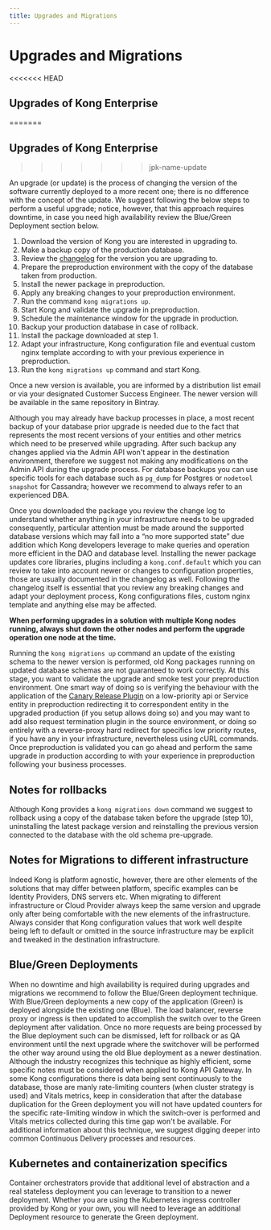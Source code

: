 ```yaml
---
title: Upgrades and Migrations
---
```


# Upgrades and Migrations
<<<<<<< HEAD
## Upgrades of Kong Enterprise 
=======
## Upgrades of Kong Enterprise
>>>>>>> jpk-name-update

An upgrade (or update) is the process of changing the version of the software currently deployed to a more recent one; there is no difference with the concept of the update. We suggest following the below steps to perform a useful upgrade; notice, however, that this approach requires downtime, in case you need high availability review the Blue/Green Deployment section below.

1. Download the version of Kong you are interested in upgrading to.
2. Make a backup copy of the production database.
3. Review the [changelog](https://docs.konghq.com/enterprise/changelog/) for the version you are upgrading to.
4. Prepare the preproduction environment with the copy of the database taken from production.
5. Install the newer package in preproduction.
6. Apply any breaking changes to your preproduction environment.
7. Run the command `kong migrations up`.
8. Start Kong and validate the upgrade in preproduction.
9. Schedule the maintenance window for the upgrade in production.
10. Backup your production database in case of rollback.
11. Install the package downloaded at step 1.
12. Adapt your infrastructure, Kong configuration file and eventual custom nginx template according to with your previous experience in preproduction.
13. Run the `kong migrations up` command and start Kong.

Once a new version is available, you are informed by a distribution list email or via your designated Customer Success Engineer. The newer version will be available in the same repository in Bintray.

Although you may already have backup processes in place, a most recent backup of your database prior upgrade is needed due to the fact that represents the most recent versions of your entities and other metrics which need to be preserved while upgrading. After such backup any changes applied via the Admin API won't appear in the destination environment, therefore we suggest not making any modifications on the Admin API during the upgrade process.
 For database backups you can use specific tools for each database such as `pg_dump` for Postgres or `nodetool snapshot` for Cassandra; however we recommend to always refer to an experienced DBA.

Once you downloaded the package you review the change log to understand whether anything in your infrastructure needs to be upgraded consequently, particular attention must be made around the supported database versions which may fall into a “no more supported state” due addition which Kong developers leverage to make queries and operation more efficient in the DAO and database level.
Installing the newer package updates core libraries, plugins including a `kong.conf.default` which you can review to take into account newer or changes to configuration properties, those are usually documented in the changelog as well.
Following the changelog itself is essential that you review any breaking changes and adapt your deployment process, Kong configurations files, custom nginx template and anything else may be affected.

**When performing upgrades in a solution with multiple Kong nodes running, always shut down the other nodes and perform the upgrade operation one node at the time.**

Running the `kong migrations up` command an update of the existing schema to the newer version is performed, old Kong packages running on updated database schemas are not guaranteed to work correctly.
At this stage, you want to validate the upgrade and smoke test your preproduction environment.
One smart way of doing so is verifying the behaviour with the application of the [Canary Release Plugin](https://docs.konghq.com/plugins/ee-canary-release/) on a low-priority api or Service entity in preproduction redirecting it to correspondent entity in the upgraded production (if you setup allows doing so) and you may want to add also request termination plugin in the source environment, or doing so entirely with a reverse-proxy hard redirect for specifics low priority routes, if you have any in your infrastructure, nevertheless using cURL commands.
Once preproduction is validated you can go ahead and perform the same upgrade in production according to with your experience in preproduction following your business processes.

## Notes for rollbacks
Although Kong provides a `kong migrations down` command we suggest to rollback using a copy of the database taken before the upgrade (step 10), uninstalling the latest package version and reinstalling the previous version connected to the database with the old schema pre-upgrade.

## Notes for Migrations to different infrastructure
Indeed Kong is platform agnostic, however, there are other elements of the solutions that may differ between platform, specific examples can be Identity Providers, DNS servers etc.
When migrating to different infrastructure or Cloud Provider always keep the same version and upgrade only after being comfortable with the new elements of the infrastructure.
Always consider that Kong configuration values that work well despite being left to default or omitted in the source infrastructure may be explicit and tweaked in the destination infrastructure.

## Blue/Green Deployments
When no downtime and high availability is required during upgrades and migrations we recommend to follow the Blue/Green deployment technique.
With Blue/Green deployments a new copy of the application (Green) is deployed alongside the existing one (Blue). The load balancer, reverse proxy or ingress is then updated to accomplish the switch over to the Green deployment after validation. Once no more requests are being processed by the Blue deployment such can be dismissed, left for rollback or as QA environment until the next upgrade where the switchover will be performed the other way around using the old Blue deployment as a newer destination.
Although the industry recognizes this technique as highly efficient, some specific notes must be considered when applied to Kong API Gateway.
In some Kong configurations there is data being sent continuously to the database, those are manly rate-limiting counters (when cluster strategy is used) and Vitals metrics, keep in consideration that after the database duplication for the Green deployment you will not have updated counters for the specific rate-limiting window in which the switch-over is performed and Vitals metrics collected during this time gap won't be available. For additional information about this technique, we suggest digging deeper into common Continuous Delivery processes and resources.

## Kubernetes and containerization specifics
Container orchestrators provide that additional level of abstraction and a real stateless deployment you can leverage to transition to a newer deployment.
Whether you are using the Kubernetes ingress controller provided by Kong or your own, you will need to leverage an additional Deployment resource to generate the Green deployment.
